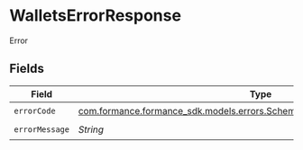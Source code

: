 # WalletsErrorResponse

Error


## Fields

| Field                                                                                                                                       | Type                                                                                                                                        | Required                                                                                                                                    | Description                                                                                                                                 |
| ------------------------------------------------------------------------------------------------------------------------------------------- | ------------------------------------------------------------------------------------------------------------------------------------------- | ------------------------------------------------------------------------------------------------------------------------------------------- | ------------------------------------------------------------------------------------------------------------------------------------------- |
| `errorCode`                                                                                                                                 | [com.formance.formance_sdk.models.errors.SchemasWalletsErrorResponseErrorCode](../../models/errors/SchemasWalletsErrorResponseErrorCode.md) | :heavy_check_mark:                                                                                                                          | N/A                                                                                                                                         |
| `errorMessage`                                                                                                                              | *String*                                                                                                                                    | :heavy_check_mark:                                                                                                                          | N/A                                                                                                                                         |